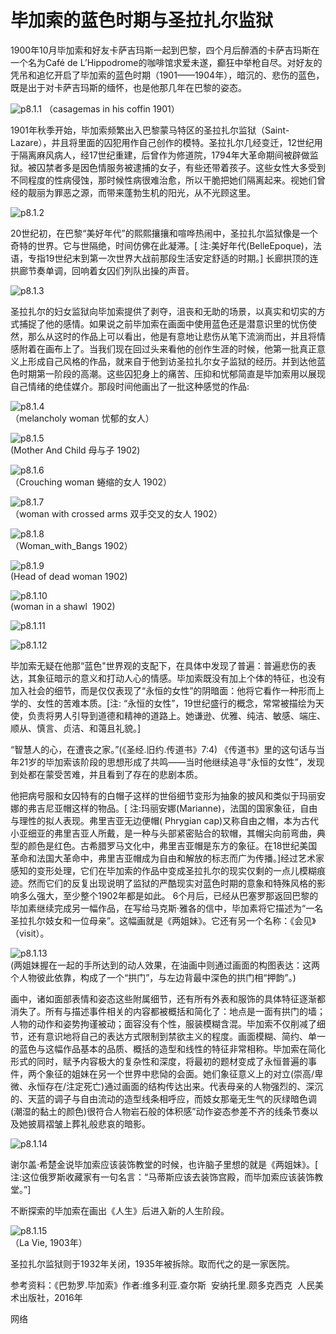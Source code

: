 # 毕加索的蓝色时期与圣拉扎尔监狱

​1900年10月毕加索和好友卡萨吉玛斯一起到巴黎，四个月后醉酒的卡萨吉玛斯在一个名为Café de L’Hippodrome的咖啡馆求爱未遂，癫狂中举枪自尽。对好友的凭吊和追忆开启了毕加索的蓝色时期（1901——1904年），暗沉的、悲伤的蓝色，既是出于对卡萨吉玛斯的缅怀，也是他那几年在巴黎的姿态。

![p8.1.1](/images/8.1.1.jpg)
（casagemas in his coffin 1901）

1901年秋季开始，毕加索频繁出入巴黎蒙马特区的圣拉扎尔监狱（Saint-Lazare），并且将里面的囚犯用作自己创作的模特。圣拉扎尔几经变迁，12世纪用于隔离麻风病人，经17世纪重建，后曾作为修道院，1794年大革命期间被辟做监狱。被囚禁者多是因色情服务被逮捕的女子，有些还带着孩子。这些女性大多受到不同程度的性病侵蚀，那时候性病很难治愈，所以干脆把她们隔离起来。视她们曾经的靓丽为罪恶之源，而带来蓬勃生机的阳光，从不光顾这里。

![p8.1.2](/images/8.1.2.jpg)  

20世纪初，在巴黎“美好年代”的熙熙攘攘和喧哗热闹中，圣拉扎尔监狱像是一个奇特的世界。它与世隔绝，时间仿佛在此凝滞。[ 注:美好年代(BelleEpoque)，法语，专指19世纪末到第一次世界大战前那段生活安定舒适的时期。] 长廊拱顶的连拱廊节奏单调，回响着女囚们列队出操的声音。

![p8.1.3](/images/8.1.3.jpg)

圣拉扎尔的妇女监狱向毕加索提供了剥夺，沮丧和无助的场景，以真实和切实的方式捕捉了他的感情。如果说之前毕加索在画面中使用蓝色还是潜意识里的忧伤使然，那么从这时的作品上可以看出，他是有意地让悲伤从笔下流淌而出，并且将情感附着在画布上了。当我们现在回过头来看他的创作生涯的时候，他第一批真正意义上形成自己风格的作品，就来自于他到访圣拉扎尔女子监狱的经历。并到达他蓝色时期第一阶段的高潮。这些囚犯身上的痛苦、压抑和忧郁简直是毕加索用以展现自己情绪的绝佳媒介。那段时间他画出了一批这种感觉的作品:

![p8.1.4](/images/8.1.4.jpg)  
（melancholy woman 忧郁的女人）

![p8.1.5](/images/8.1.5.jpg)  
(Mother And Child 母与子 1902)

![p8.1.6](/images/8.1.6.jpg)  
（Crouching woman 蜷缩的女人 1902）

![p8.1.7](/images/8.1.7.jpg)  
（woman with crossed arms 双手交叉的女人 1902）

![p8.1.8](/images/8.1.8.jpg)  
（Woman_with_Bangs 1902）

![p8.1.9](/images/8.1.9.jpg)  
(Head of dead woman 1902)

![p8.1.10](/images/8.1.10.jpg)  
(woman in a shawl  1902)

![p8.1.11](/images/8.1.11.jpg)

![p8.1.12](/images/8.1.12.jpg)

毕加索无疑在他那“蓝色"世界观的支配下，在具体中发现了普遍：普遍悲伤的表达，其象征暗示的意义和打动人心的情感。毕加索既没有加上个体的特征，也没有加入社会的细节，而是仅仅表现了“永恒的女性”的阴暗面：他将它看作一种形而上学的、女性的苦难本质。[注: “永恒的女性”，19世纪盛行的概念，常常被描绘为天使，负责将男人引导到道德和精神的道路上。她谦逊、优雅、纯洁、敏感、端庄、顺从、慎言、贞洁、和蔼且礼貌。]

“智慧人的心，在遭丧之家。”(《圣经.旧约.传道书》7:4) 《传道书》里的这句话与当年21岁的毕加索该阶段的思想形成了共鸣——当时他继续追寻“永恒的女性”，发现到处都在蒙受苦难，并且看到了存在的悲剧本质。

他把病号服和女囚特有的白帽子这样的世俗细节变形为抽象的披风和类似于玛丽安娜的弗吉尼亚帽这样的物品。[ 注:玛丽安娜(Marianne)，法国的国家象征，自由与理性的拟人表现。弗里吉亚无边便帽( Phrygian cap)又称自由之帽，本为古代小亚细亚的弗里吉亚人所戴，是一种与头部紧密贴合的软帽，其帽尖向前弯曲，典型的颜色是红色。古希腊罗马文化中，弗里吉亚帽是东方的象征。在18世纪美国革命和法国大革命中，弗里吉亚帽成为自由和解放的标志而广为传播。]经过艺术家感知的变形处理，它们在毕加索的作品中变成圣拉扎尔的现实仅剩的一点儿模糊痕迹。然而它们的反复出现说明了监狱的严酷现实对蓝色时期的意象和特殊风格的影响多么强大，至少整个1902年都是如此。 6个月后，已经从巴塞罗那返回巴黎的毕加素继续完成另一幅作品，在写给马克斯·雅各的信中，毕加素将它描述为“一名圣拉扎尔妓女和一位母亲”。这幅画就是《两姐妹》。它还有另一个名称：《会见》（visit）。

![p8.1.13](/images/8.1.13.jpg)  
(两姐妹握在一起的手所达到的动人效果，在油画中则通过画面的构图表达：这两个人物彼此依靠，构成了一个“拱门”，与左边背最中深色的拱门相“押韵”。)

画中，诸如面部表情和姿态这些附属细节，还有所有外表和服饰的具体特征逐渐都消失了。所有与描述事件相关的内容都被概括和简化了：地点是一面有拱门的墙；人物的动作和姿势拘谨被动；面容没有个性，服装模糊含混。毕加索不仅削减了细节，还有意识地将自己的表达方式限制到禁欲主义的程度。画面模糊、简约、单一的蓝色与这幅作品基本的品质、概括的造型和线性的特征非常相称。毕加索在简化形式的同时，赋予内容极大的复杂性和深度，将最初的题材变成了永恒普遍的事件，两个象征的姐妹在另一个世界中悲恸的会面。她们象征意义上的对立(崇高/卑微、永恒存在/注定死亡)通过画面的结构传达出来。代表母亲的人物强烈的、深沉的、天蓝的调子与自由流动的造型线条相呼应，而妓女那毫无生气的灰绿暗色调(潮湿的黏土的颜色)很符合人物岩石般的体积感”动作姿态参差不齐的线条节奏以及她披肩褶皱上葬礼般悲哀的暗影。

![p8.1.14](/images/8.1.14.jpg)

谢尔盖·希楚金说毕加索应该装饰教堂的时候，也许脑子里想的就是《两姐妹》。[ 注:这位俄罗斯收藏家有一句名言：“马蒂斯应该去装饰宫殿，而毕加索应该装饰教堂。”]

不断探索的毕加索在画出《人生》后进入新的人生阶段。

![p8.1.15](/images/8.1.15.jpg)  
（La Vie, 1903年）

圣拉扎尔监狱则于1932年关闭，1935年被拆除。取而代之的是一家医院。

参考资料：《巴勃罗.毕加索》作者:维多利亚.查尔斯  安纳托里.颇多克西克  人民美术出版社，2016年

网络
